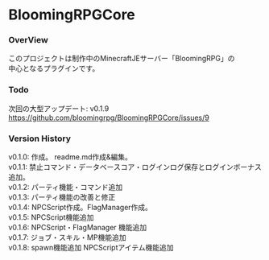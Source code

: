 # BloomingRPGCore
### OverView
このプロジェクトは制作中のMinecraftJEサーバー「BloomingRPG」の  
中心となるプラグインです。  

### Todo
次回の大型アップデート: v0.1.9  
https://github.com/bloomingrpg/BloomingRPGCore/issues/9

### Version History
v0.1.0: 作成。 readme.md作成&編集。  
v0.1.1: 禁止コマンド・データベースコア・ログインログ保存とログインボーナス追加。  
v0.1.2: パーティ機能・コマンド追加  
v0.1.3: パーティ機能の改善と修正  
v0.1.4: NPCScript作成。FlagManager作成。  
v0.1.5: NPCScript機能追加  
v0.1.6: NPCScript・FlagManager 機能追加  
v0.1.7: ジョブ・スキル・MP機能追加  
v0.1.8: spawn機能追加 NPCScriptアイテム機能追加
